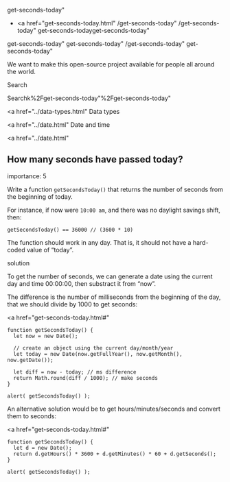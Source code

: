 get-seconds-today"

- <a href="get-seconds-today.html"
  /get-seconds-today"
  /get-seconds-today"
  get-seconds-todayget-seconds-today"

<!-- -->

get-seconds-today"
get-seconds-today"
/get-seconds-today"
get-seconds-today"

We want to make this open-source project available for people all around the world.

Search

Searchk%2Fget-seconds-today"%2Fget-seconds-today" </a>

<a href="../data-types.html" Data types</span></a>

<a href="../date.html" Date and time</span></a>

<a href="../date.html"

## How many seconds have passed today?

<span class="task__importance" title="How important is the task, from 1 to 5">importance: 5</span>

Write a function `getSecondsToday()` that returns the number of seconds from the beginning of today.

For instance, if now were `10:00 am`, and there was no daylight savings shift, then:

    getSecondsToday() == 36000 // (3600 * 10)

The function should work in any day. That is, it should not have a hard-coded value of “today”.

solution

To get the number of seconds, we can generate a date using the current day and time 00:00:00, then substract it from “now”.

The difference is the number of milliseconds from the beginning of the day, that we should divide by 1000 to get seconds:

<a href="get-seconds-today.html#"
<a href="get-seconds-today.html#" class="toolbar__button toolbar__button_edit" title="open in sandbox"></a>

    function getSecondsToday() {
      let now = new Date();

      // create an object using the current day/month/year
      let today = new Date(now.getFullYear(), now.getMonth(), now.getDate());

      let diff = now - today; // ms difference
      return Math.round(diff / 1000); // make seconds
    }

    alert( getSecondsToday() );

An alternative solution would be to get hours/minutes/seconds and convert them to seconds:

<a href="get-seconds-today.html#"
<a href="get-seconds-today.html#" class="toolbar__button toolbar__button_edit" title="open in sandbox"></a>

    function getSecondsToday() {
      let d = new Date();
      return d.getHours() * 3600 + d.getMinutes() * 60 + d.getSeconds();
    }

    alert( getSecondsToday() );
